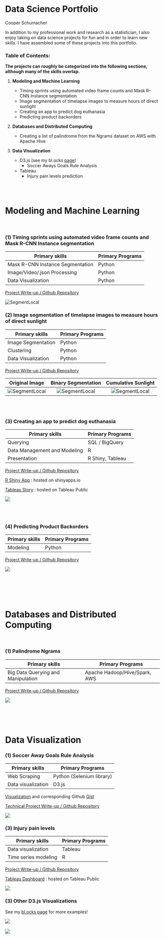 Data Science Portfolio
================
Cooper Schumacher

In addition to my professional work and research as a statistician, I also enjoy taking on data science projects for fun and in order to learn new skills. I have assembled some of these projects into this portfolio.

### Table of Contents:

**The projects can roughly be categorized into the following sections, although many of the skills overlap.**

1.  **Modeling and Machine Learning**
    -   Timing sprints using automated video frame counts and Mask R-CNN Instance segmentation 
    -   Image segmentation of timelapse images to measure hours of direct sunlight
    -   Creating an app to predict dog euthanasia
    -   Predicting product backorders

2.  **Databases and Distributed Computing**
    -   Creating a list of palindrome from the Ngrams dataset on AWS with Apache Hive

3.  **Data Visualization**
    -   D3.js (see my bl.ocks [page](https://bl.ocks.org/coop16))
        -   Soccer Aways Goals Rule Analysis
    -   Tableau
        -   Injury pain levels prediction

<br>

<br>

Modeling and Machine Learning
=============================

<br>



### (1) Timing sprints using automated video frame counts and Mask R-CNN Instance segmentation 


| **Primary skills**           | **Primary Programs** |
|------------------------------|----------------------|
| Mask R-CNN Instance Segmentation           | Python               |
| Image/Video/.json Processing                   | Python               |
| Data Visualization           | Python               |

[Project Write-up / Github Repository](https://github.com/coop16/Sprint_timing_instance_segmentation)

![SegmentLocal](DataSciencePortfolio_files/figure-markdown_github/sprint_animation_1.gif "segment")



### (2) Image segmentation of timelapse images to measure hours of direct sunlight


| **Primary skills**           | **Primary Programs** |
|------------------------------|----------------------|
| Image Segmentation           | Python               |
| Clustering                   | Python               |
| Data Visualization           | Python               |

[Project Write-up / Github Repository](https://github.com/coop16/Sun-Shade-Image-Segmentation/blob/main/Direct_Sunlight_Hours.ipynb)


Original Image             |  Binary Segmentation      |  Cumulative Sunlight
:-------------------------:|:-------------------------:|:-------------------------:
![SegmentLocal](DataSciencePortfolio_files/figure-markdown_github/raw_timelapse.gif "segment")  |  ![SegmentLocal](DataSciencePortfolio_files/figure-markdown_github/Binary_classifier_timelapse.gif "segment") |  ![SegmentLocal](DataSciencePortfolio_files/figure-markdown_github/Cumulative_classifier_timelapse.gif "segment")

<br> <br>

### (3) Creating an app to predict dog euthanasia

| **Primary skills**           | **Primary Programs** |
|------------------------------|----------------------|
| Querying                     | SQL / BigQuery       |
| Data Management and Modeling | R                    |
| Presentation                 | R Shiny, Tableau     |

[Project Write-up / Github Repository](https://github.com/coop16/Dog-Euthanasia-Prediction)

[R Shiny App](https://cooperschumacher.shinyapps.io/DogPrediction/) : hosted on shinyapps.io

[Tableau Story](https://public.tableau.com/profile/cooper.schumacher#!/vizhome/AnimalShelterDogEuthanizationDescriptives/Story1) : hosted on Tableau Public

<img src="DataSciencePortfolio_files/figure-markdown_github/unnamed-chunk-1-1.png" style="display: block; margin: auto;" />

<br> <br>

### (4) Predicting Product Backorders

| **Primary skills** | **Primary Programs** |
|--------------------|----------------------|
| Modeling           | Python               |

[Project Write-up / Github Repository](https://github.com/coop16/Backorder-Prediction)

<img src="DataSciencePortfolio_files/figure-markdown_github/unnamed-chunk-2-1.png" style="display: block; margin: auto;" />

<br> <br> <br> <br>

Databases and Distributed Computing
===================================

<br>

### (1) Palindrome Ngrams

| **Primary skills**                 | **Primary Programs**          |
|------------------------------------|-------------------------------|
| Big Data Querying and Manipulation | Apache Hadoop/Hive/Spark, AWS |

[Project Write-up / Github Repository](https://github.com/coop16/Palindrome-Generator)

<img src="DataSciencePortfolio_files/figure-markdown_github/unnamed-chunk-3-1.png" style="display: block; margin: auto;" />

<br> <br> <br>

Data Visualization
==================

### (1) Soccer Away Goals Rule Analysis

| Primary skills     | Primary Programs          |
|--------------------|---------------------------|
| Web Scraping       | Python (Selenium library) |
| Data visualization | D3.js                     |

[Visualization](http://bl.ocks.org/coop16/651c862765c96222cc7a7766810bb780) and corresponding Github [Gist](https://gist.github.com/coop16/651c862765c96222cc7a7766810bb780)

[Technical Project Write-up / Github Repository](https://github.com/coop16/Soccer-Away-Goals-Rule-Analysis)

<img src="DataSciencePortfolio_files/figure-markdown_github/unnamed-chunk-4-1.png" style="display: block; margin: auto;" />

### (3) Injury pain levels

| Primary skills       | Primary Programs |
|----------------------|------------------|
| Data visualization   | Tableau          |
| Time series modeling | R                |

[Project Write-up / Github Repository](https://github.com/coop16/Injury-Pain-Prediction)

[Tableau Dashboard](https://public.tableau.com/views/InjuryPrediction/Dashboard1?:embed=y&:display_count=yes) : hosted on Tableau Public

<img src="DataSciencePortfolio_files/figure-markdown_github/unnamed-chunk-5-1.png" style="display: block; margin: auto;" />

### (3) Other D3.js Visualizations
See my [bl.ocks page](https://bl.ocks.org/coop16) for more examples!

<img src="DataSciencePortfolio_files/figure-markdown_github/unnamed-chunk-6-1.png" style="display: block; margin: auto;" />

<br>

<img src="DataSciencePortfolio_files/figure-markdown_github/unnamed-chunk-7-1.png" style="display: block; margin: auto;" />
